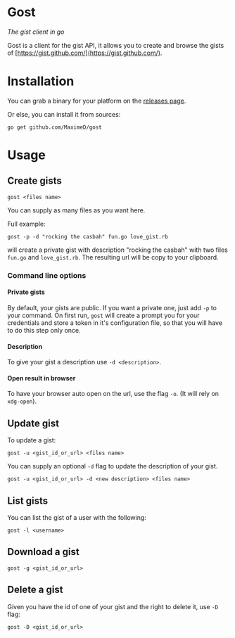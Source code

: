 # Gost

*The gist client in go*

Gost is a client for the gist API,
it allows you to create and browse the gists of [https://gist.github.com/](https://gist.github.com/).

# Installation

You can grab a binary for your platform on the
[releases page](https://github.com/MaximeD/gost/releases).


Or else, you can install it from sources:

```
go get github.com/MaximeD/gost
```


# Usage

## Create gists

```
gost <files name>
```

You can supply as many files as you want here.


Full example:

```
gost -p -d "rocking the casbah" fun.go love_gist.rb
```

will create a private gist with description "rocking the casbah"
with two files `fun.go` and `love_gist.rb`.
The resulting url will be copy to your clipboard.

### Command line options

#### Private gists

By default, your gists are public.
If you want a private one, just add `-p` to your command.
On first run, `gost` will create a prompt you for your credentials
and store a token in it's configuration file,
so that you will have to do this step only once.

#### Description

To give your gist a description use `-d <description>`.

#### Open result in browser

To have your browser auto open on the url, use the flag `-o`.
(It will rely on `xdg-open`).


## Update gist

To update a gist:

```
gost -u <gist_id_or_url> <files name>
```

You can supply an optional `-d` flag to update the description of your gist.

```
gost -u <gist_id_or_url> -d <new description> <files name>
```


## List gists

You can list the gist of a user with the following:

```
gost -l <username>
```

## Download a gist

```
gost -g <gist_id_or_url>
```

## Delete a gist

Given you have the id of one of your gist and the right to delete it, use `-D` flag:

```
gost -D <gist_id_or_url>
```
